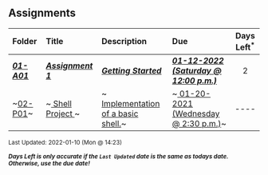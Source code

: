 ## Assignments

| Folder | Title | Description | Due | Days Left<sup>*</sup> |
|:------|:------|:------|:------|:-----:|
| ***<a href="https://github.com/rugbyprof/5143-Operating-Systems/tree/master/Assignments/01-A01">01-A01</a>*** | ***<a href="https://github.com/rugbyprof/5143-Operating-Systems/tree/master/Assignments/01-A01"> Assignment 1 </a>*** | ***<a href="https://github.com/rugbyprof/5143-Operating-Systems/tree/master/Assignments/01-A01"> Getting Started</a>*** | ***<a href="https://github.com/rugbyprof/5143-Operating-Systems/tree/master/Assignments/01-A01"> 01-12-2022 (Saturday @ 12:00 p.m.)</a>*** | 2 |
| ~<a href="https://github.com/rugbyprof/5143-Operating-Systems/tree/master/Assignments/02-P01">02-P01</a>~ | ~<a href="https://github.com/rugbyprof/5143-Operating-Systems/tree/master/Assignments/02-P01"> Shell Project </a>~ | ~<a href="https://github.com/rugbyprof/5143-Operating-Systems/tree/master/Assignments/02-P01"> Implementation of a basic shell.</a>~ | ~<a href="https://github.com/rugbyprof/5143-Operating-Systems/tree/master/Assignments/02-P01"> 01-20-2021 (Wednesday @ 2:30 p.m.)</a>~ | ---- |

<sup>Last Updated: 2022-01-10 (Mon @ 14:23)</sup> 

<sup>***Days Left is only accurate if the `Last Updated` date is the same as todays date. Otherwise, use the due date!***</sup> 